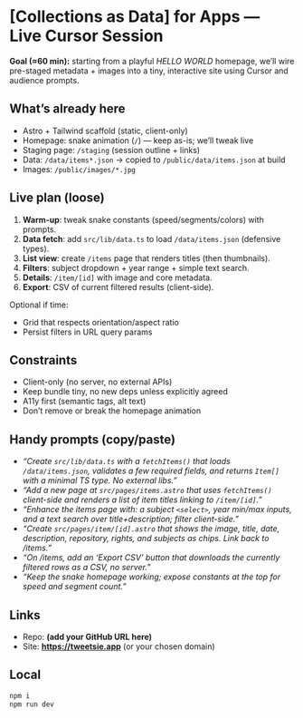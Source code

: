 # [Collections as Data] for Apps — Live Cursor Session

**Goal (≈60 min):** starting from a playful *HELLO WORLD* homepage, we’ll wire pre-staged metadata + images into a tiny, interactive site using Cursor and audience prompts.

## What’s already here
- Astro + Tailwind scaffold (static, client-only)
- Homepage: snake animation (`/`) — keep as-is; we’ll tweak live
- Staging page: `/staging` (session outline + links)
- Data: `/data/items*.json` → copied to `/public/data/items.json` at build
- Images: `/public/images/*.jpg`

## Live plan (loose)
1. **Warm-up**: tweak snake constants (speed/segments/colors) with prompts.
2. **Data fetch**: add `src/lib/data.ts` to load `/data/items.json` (defensive types).
3. **List view**: create `/items` page that renders titles (then thumbnails).
4. **Filters**: subject dropdown + year range + simple text search.
5. **Details**: `/item/[id]` with image and core metadata.
6. **Export**: CSV of current filtered results (client-side).

Optional if time:
- Grid that respects orientation/aspect ratio
- Persist filters in URL query params

## Constraints
- Client-only (no server, no external APIs)
- Keep bundle tiny, no new deps unless explicitly agreed
- A11y first (semantic tags, alt text)
- Don’t remove or break the homepage animation

## Handy prompts (copy/paste)
- *“Create `src/lib/data.ts` with a `fetchItems()` that loads `/data/items.json`, validates a few required fields, and returns `Item[]` with a minimal TS type. No external libs.”*
- *“Add a new page at `src/pages/items.astro` that uses `fetchItems()` client-side and renders a list of item titles linking to `/item/[id]`.”*
- *“Enhance the items page with: a subject `<select>`, year min/max inputs, and a text search over title+description; filter client-side.”*
- *“Create `src/pages/item/[id].astro` that shows the image, title, date, description, repository, rights, and subjects as chips. Link back to /items.”*
- *“On /items, add an ‘Export CSV’ button that downloads the currently filtered rows as a CSV, no server.”*
- *“Keep the snake homepage working; expose constants at the top for speed and segment count.”*

## Links
- Repo: **(add your GitHub URL here)**
- Site: **https://tweetsie.app** (or your chosen domain)

## Local
```bash
npm i
npm run dev
